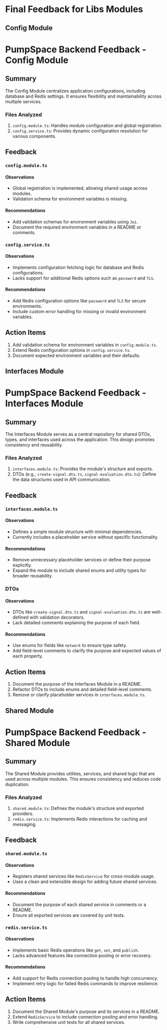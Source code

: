 # Final Feedback for Libs Modules

## Config Module

# PumpSpace Backend Feedback - Config Module

## Summary
The Config Module centralizes application configurations, including database and Redis settings. It ensures flexibility and maintainability across multiple services.

### Files Analyzed
1. `config.module.ts`: Handles module configuration and global registration.
2. `config.service.ts`: Provides dynamic configuration resolution for various components.

## Feedback

### `config.module.ts`
#### Observations
- Global registration is implemented, allowing shared usage across modules.
- Validation schema for environment variables is missing.

#### Recommendations
- Add validation schemas for environment variables using `Joi`.
- Document the required environment variables in a README or comments.

### `config.service.ts`
#### Observations
- Implements configuration fetching logic for database and Redis configurations.
- Lacks support for additional Redis options such as `password` and `TLS`.

#### Recommendations
- Add Redis configuration options like `password` and `TLS` for secure environments.
- Include custom error handling for missing or invalid environment variables.

## Action Items
1. Add validation schema for environment variables in `config.module.ts`.
2. Extend Redis configuration options in `config.service.ts`.
3. Document expected environment variables and their defaults.

## Interfaces Module

# PumpSpace Backend Feedback - Interfaces Module

## Summary
The Interfaces Module serves as a central repository for shared DTOs, types, and interfaces used across the application. This design promotes consistency and reusability.

### Files Analyzed
1. `interfaces.module.ts`: Provides the module's structure and exports.
2. DTOs (e.g., `create-signal.dto.ts`, `signal-evaluation.dto.ts`): Define the data structures used in API communication.

## Feedback

### `interfaces.module.ts`
#### Observations
- Defines a simple module structure with minimal dependencies.
- Currently includes a placeholder service without specific functionality.

#### Recommendations
- Remove unnecessary placeholder services or define their purpose explicitly.
- Expand the module to include shared enums and utility types for broader reusability.

### DTOs
#### Observations
- DTOs like `create-signal.dto.ts` and `signal-evaluation.dto.ts` are well-defined with validation decorators.
- Lack detailed comments explaining the purpose of each field.

#### Recommendations
- Use enums for fields like `network` to ensure type safety.
- Add field-level comments to clarify the purpose and expected values of each property.

## Action Items
1. Document the purpose of the Interfaces Module in a README.
2. Refactor DTOs to include enums and detailed field-level comments.
3. Remove or clarify placeholder services in `interfaces.module.ts`.

## Shared Module

# PumpSpace Backend Feedback - Shared Module

## Summary
The Shared Module provides utilities, services, and shared logic that are used across multiple modules. This ensures consistency and reduces code duplication.

### Files Analyzed
1. `shared.module.ts`: Defines the module's structure and exported providers.
2. `redis.service.ts`: Implements Redis interactions for caching and messaging.

## Feedback

### `shared.module.ts`
#### Observations
- Registers shared services like `RedisService` for cross-module usage.
- Uses a clean and extensible design for adding future shared services.

#### Recommendations
- Document the purpose of each shared service in comments or a README.
- Ensure all exported services are covered by unit tests.

### `redis.service.ts`
#### Observations
- Implements basic Redis operations like `get`, `set`, and `publish`.
- Lacks advanced features like connection pooling or error recovery.

#### Recommendations
- Add support for Redis connection pooling to handle high concurrency.
- Implement retry logic for failed Redis commands to improve resilience.

## Action Items
1. Document the Shared Module's purpose and its services in a README.
2. Extend `RedisService` to include connection pooling and error handling.
3. Write comprehensive unit tests for all shared services.

